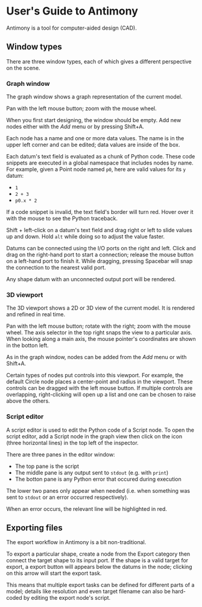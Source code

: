 User's Guide to Antimony
========================

Antimony is a tool for computer-aided design (CAD).

Window types
------------

There are three window types, each of which gives a different perspective on the scene.

### Graph window
The graph window shows a graph representation of the current model.

Pan with the left mouse button;
zoom with the mouse wheel.

When you first start designing, the window should be empty.
Add new nodes either with the *Add* menu or by pressing Shift+A.

Each node has a name and one or more data values.
The name is in the upper left corner and can be edited;
data values are inside of the box.

Each datum's text field is evaluated as a chunk of Python code.
These code snippets are executed in a global namespace that includes nodes by name.
For example, given a Point node named `p0`,
here are valid values for its `y` datum:
- `1`
- `2 + 3`
- `p0.x * 2`

If a code snippet is invalid, the text field's border will turn red.
Hover over it with the mouse to see the Python traceback.

Shift + left-click on a datum's text field and drag right or left to slide values up and down.
Hold `alt` while doing so to adjust the value faster.

Datums can be connected using the I/O ports on the right and left.
Click and drag on the right-hand port to start a connection;
release the mouse button on a left-hand port to finish it.
While dragging, pressing Spacebar will snap the connection to the nearest valid port.

Any shape datum with an unconnected output port will be rendered.

### 3D viewport
The 3D viewport shows a 2D or 3D view of the current model.
It is rendered and refined in real time.

Pan with the left mouse button;
rotate with the right;
zoom with the mouse wheel.
The axis selector in the top right snaps the view to a particular axis.
When looking along a main axis,
the mouse pointer's coordinates are shown in the botton left.

As in the graph window,
nodes can be added from the *Add* menu or with Shift+A.

Certain types of nodes put controls into this viewport.
For example, the default Circle node places a center-point and radius in the viewport.
These controls can be dragged with the left mouse button.
If multiple controls are overlapping,
right-clicking will open up a list and one can be chosen to raise above the others.

### Script editor
A script editor is used to edit the Python code of a Script node.
To open the script editor,
add a Script node in the graph view
then click on the icon (three horizontal lines)
in the top left of the inspector.

There are three panes in the editor window:
- The top pane is the script
- The middle pane is any output sent to `stdout` (e.g. with `print`)
- The botton pane is any Python error that occured during execution

The lower two panes only appear when needed
(i.e. when something was sent to `stdout`
or an error occurred respectively).

When an error occurs, the relevant line will be highlighted in red.

Exporting files
---------------
The export workflow in Antimony is a bit non-traditional.

To export a particular shape, create a node from the Export category then
connect the target shape to its input port.  If the shape is a valid target
for export, a export button will appears below the datums in the node;
clicking on this arrow will start the export task.

This means that multiple export tasks can be defined for different parts of
a model; details like resolution and even target filename can also be
hard-coded by editing the export node's script.
